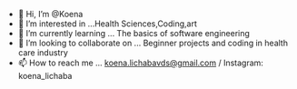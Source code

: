 - 👋 Hi, I’m @Koena 
- 👀 I’m interested in ...Health Sciences,Coding,art
- 🌱 I’m currently learning ... The basics of software engineering
- 💞️ I’m looking to collaborate on ... Beginner projects and coding in health care industry 
- 📫 How to reach me ... koena.lichabavds@gmail.com / Instagram: koena_lichaba

<!---
Dance1999/Dance1999 is a ✨ special ✨ repository because its `README.md` (this file) appears on your GitHub profile.
You can click the Preview link to take a look at your changes.
--->
